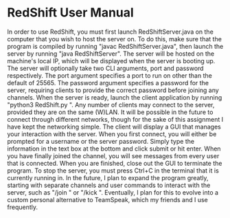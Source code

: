 # RedShift User Manual

In order to use RedShift, you must first launch RedShiftServer.java on the computer that you wish to host the server on. To do this, make sure that the program is compiled by running "javac RedShiftServer.java", then launch the server by running "java RedShiftServer". The server will be hosted on the machine's local IP, which will be displayed when the server is booting up. The server will optionally take two CLI arguments, port and password respectively. The port argument specifies a port to run on other than the default of 25565. The password argument specifies a password for the server, requiring clients to provide the correct password before joining any channels. When the server is ready, launch the client application by running "python3 RedShift.py <IP> <PORT>". Any number of clients may connect to the server, provided they are on the same (W)LAN. It will be possible in the future to connect through different networks, though for the sake of this assignment I have kept the networking simple. The client will display a GUI that manages your interaction with the server. When you first connect, you will either be prompted for a username or the server password. Simply type the information in the text box at the bottom and click submit or hit enter. When you have finally joined the channel, you will see messages from every user that is connected. When you are finished, close out the GUI to terminate the program. To stop the server, you must press Ctrl+C in the terminal that it is currently running in. In the future, I plan to expand the program greatly, starting with separate channels and user commands to interact with the server, such as "/join <Channel>" or "/kick <User>". Eventually, I plan for this to evolve into a custom personal alternative to TeamSpeak, which my friends and I use frequently.

